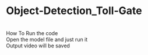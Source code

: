 # Object-Detection_Toll-Gate
<br>How To Run the code
<br>Open the model file and just run it
<br>Output video will be saved
